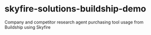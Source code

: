 # skyfire-solutions-buildship-demo
Company and competitor research agent purchasing tool usage from Buildship using Skyfire
